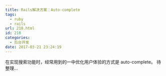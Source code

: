 ```yaml
---
title: Rails解决方案：Auto-complete
tags:
  - ruby
  - rails
url: 218.html
id: 218
categories:
  - 后台开发
date: 2017-03-21 23:24:19
---
```


在实现搜索功能时，经常用到的一中优化用户体验的方式是 auto-complete。 待整理...